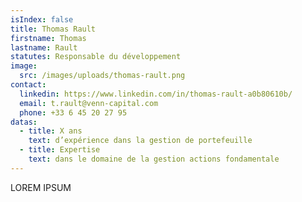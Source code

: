 ```yaml
--- 
isIndex: false
title: Thomas Rault
firstname: Thomas
lastname: Rault
statutes: Responsable du développement
image:
  src: /images/uploads/thomas-rault.png
contact:
  linkedin: https://www.linkedin.com/in/thomas-rault-a0b80610b/
  email: t.rault@venn-capital.com
  phone: +33 6 45 20 27 95
datas:
  - title: X ans
    text: d’expérience dans la gestion de portefeuille
  - title: Expertise
    text: dans le domaine de la gestion actions fondamentale
---
```

LOREM IPSUM